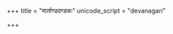 +++
title = "मार्ताण्डदण्डकः"
unicode_script = "devanagari"

+++

<div class="js_include" includetitle="true" newlevelforh1="2" unfilled url="/kAvya/laxyam/padyam/rAjArAmasuta-shankaraH/stotram/mArtANDa-daNDakaH/"></div>
